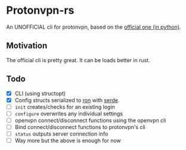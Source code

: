 # Protonvpn-rs

An UNOFFICIAL cli for protonvpn, based on the [official one (in python)](https://github.com/ProtonVPN/linux-cli).

## Motivation

The official cli is pretty great. It can be loads better in rust.

## Todo

- [x] CLI (using structopt)  
- [X] Config structs serialized to [ron](https://crates.io/crates/ron) with [serde](https://serde.rs/).
- [ ] `init` creates/checks for an existing login
- [ ] `configure` overwrites any individual settings
- [ ] openvpn connect/disconnect functions using the openvpn cli
- [ ] Bind connect/disconnect functions to protonvpn's cli
- [ ] `status` outputs server connection info
- [ ] Way more but the above is enough for now
